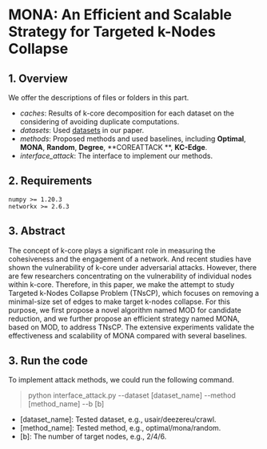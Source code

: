 # MONA: An Efficient and Scalable Strategy for Targeted k-Nodes Collapse

## 1. Overview

We offer the descriptions of files or folders in this part.

- _caches_: Results of k-core decomposition for each dataset on the considering of avoiding duplicate computations.
- _datasets_: Used [datasets](https://drive.google.com/file/d/1wm37pjW418kZTL_E-2ecG_3StcFxCUZB/view?usp=drive_link) in
  our paper.
- _methods_: Proposed methods and used baselines, including **Optimal**, **MONA**, **Random**, **Degree**, **COREATTACK
  **, **KC-Edge**.
- _interface_attack_: The interface to implement our methods.

## 2. Requirements

    numpy >= 1.20.3
    networkx >= 2.6.3

## 3. Abstract

The concept of k-core plays a significant role in measuring the cohesiveness and the engagement of a network. And
recent studies have shown the vulnerability of k-core under adversarial attacks. However, there are few researchers
concentrating on the vulnerability of individual nodes within k-core. Therefore, in this paper, we make the attempt to
study Targeted k-Nodes Collapse Problem (TNsCP), which focuses on removing a minimal-size set of edges to make target
k-nodes collapse. For this purpose, we first propose a novel algorithm named MOD for candidate reduction, and we further
propose an efficient strategy named MONA, based on MOD, to address TNsCP. The extensive experiments validate the
effectiveness and scalability of MONA compared with several baselines.

## 3. Run the code

To implement attack methods, we could run the following command.

> python interface_attack.py --dataset [dataset_name] --method [method_name] --b [b]

- [dataset_name]: Tested dataset, e.g., usair/deezereu/crawl.
- [method_name]: Tested method, e.g., optimal/mona/random.
- [b]: The number of target nodes, e.g., 2/4/6.